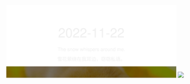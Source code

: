 <!-- [START DAILY SAYING] -->
<!-- Please keep comment here to allow auto-update -->
<p align="center">
  <img src="assets/daily-saying/2022-11-22.svg" height="196"/>
  <img src="https://dots365.herokuapp.com?d=2022-11-22" height="196"/>
</p>
<!-- [END DAILY SAYING] -->

<!-- <p align="center">
<img alt="profile views" src="https://komarev.com/ghpvc/?username=bubkoo&color=brightgreen&style=flat-square&label=PROFILE+VIEWS" />
</p> -->
